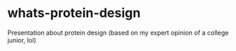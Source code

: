 # whats-protein-design
Presentation about protein design (based on my expert opinion of a college junior, lol)
